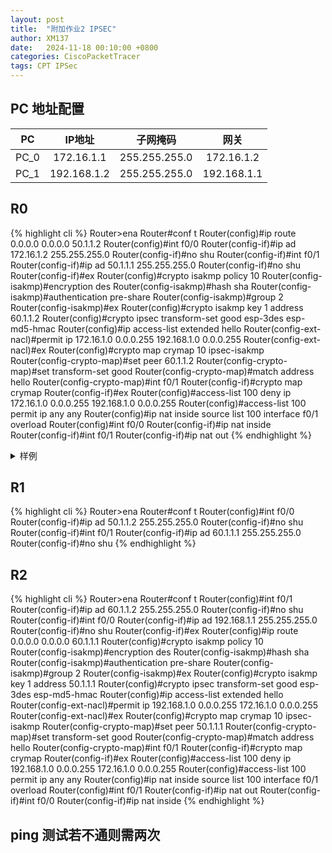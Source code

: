 ```yaml
---
layout: post
title:  "附加作业2 IPSEC"
author: XM137
date:   2024-11-18 00:10:00 +0800
categories: CiscoPacketTracer
tags: CPT IPSec
---
```



## PC 地址配置

|     PC      |        IP地址      |      子网掩码       |        网关        |
|   :----:    |        :----:      |      :----:        |       :----:       |
|    PC_0     |      172.16.1.1    |   255.255.255.0    |     172.16.1.2     |
|    PC_1     |     192.168.1.2    |   255.255.255.0    |     192.168.1.1    |


## R0
{% highlight cli %}
Router>ena
Router#conf t
Router(config)#ip route 0.0.0.0 0.0.0.0 50.1.1.2
Router(config)#int f0/0
Router(config-if)#ip ad 172.16.1.2 255.255.255.0
Router(config-if)#no shu
Router(config-if)#int f0/1
Router(config-if)#ip ad 50.1.1.1 255.255.255.0
Router(config-if)#no shu
Router(config-if)#ex
Router(config)#crypto isakmp policy 10 
Router(config-isakmp)#encryption des
Router(config-isakmp)#hash sha 
Router(config-isakmp)#authentication pre-share 
Router(config-isakmp)#group 2
Router(config-isakmp)#ex
Router(config)#crypto isakmp key 1 address 60.1.1.2
Router(config)#crypto ipsec transform-set good esp-3des esp-md5-hmac 
Router(config)#ip access-list extended hello
Router(config-ext-nacl)#permit ip 172.16.1.0 0.0.0.255 192.168.1.0 0.0.0.255
Router(config-ext-nacl)#ex
Router(config)#crypto map crymap 10 ipsec-isakmp 
Router(config-crypto-map)#set peer 60.1.1.2
Router(config-crypto-map)#set transform-set good
Router(config-crypto-map)#match address hello
Router(config-crypto-map)#int f0/1
Router(config-if)#crypto map crymap
Router(config-if)#ex
Router(config)#access-list 100 deny ip 172.16.1.0 0.0.0.255 192.168.1.0 0.0.0.255
Router(config)#access-list 100 permit ip any any 
Router(config)#ip nat inside source list 100 interface f0/1 overload 
Router(config)#int f0/0
Router(config-if)#ip nat inside 
Router(config-if)#int f0/1
Router(config-if)#ip nat out
{% endhighlight %}
<details>
<summary>样例</summary>
{% highlight cli %}
ena
conf t
ip route 0.0.0.0 0.0.0.0 50.1.1.2
int f0/0
ip ad 172.16.1.2 255.255.255.0
no shu
int f0/1
ip ad 50.1.1.1 255.255.255.0
no shu
ex
crypto isakmp policy 10 
encryption des
hash sha 
authentication pre-share 
group 2
ex
crypto isakmp key 1 address 60.1.1.2
crypto ipsec transform-set good esp-3des esp-md5-hmac 
ip access-list extended hello
permit ip 172.16.1.0 0.0.0.255 192.168.1.0 0.0.0.255
ex
crypto map crymap 10 ipsec-isakmp 
set peer 60.1.1.2
set transform-set good
match address hello
int f0/1
crypto map crymap
ex
access-list 100 deny ip 172.16.1.0 0.0.0.255 192.168.1.0 0.0.0.255
access-list 100 permit ip any any 
ip nat inside source list 100 interface f0/1 overload 
int f0/0
ip nat inside 
int f0/1
ip nat out
{% endhighlight %}
</details>


## R1
{% highlight cli %}
Router>ena
Router#conf t
Router(config)#int f0/0
Router(config-if)#ip ad 50.1.1.2 255.255.255.0 
Router(config-if)#no shu
Router(config-if)#int f0/1
Router(config-if)#ip ad 60.1.1.1 255.255.255.0 
Router(config-if)#no shu
{% endhighlight %}


## R2
{% highlight cli %}
Router>ena
Router#conf t
Router(config)#int f0/1
Router(config-if)#ip ad 60.1.1.2 255.255.255.0
Router(config-if)#no shu
Router(config-if)#int f0/0
Router(config-if)#ip ad 192.168.1.1 255.255.255.0
Router(config-if)#no shu
Router(config-if)#ex
Router(config)#ip route 0.0.0.0 0.0.0.0 60.1.1.1
Router(config)#crypto isakmp policy 10
Router(config-isakmp)#encryption des 
Router(config-isakmp)#hash sha 
Router(config-isakmp)#authentication pre-share 
Router(config-isakmp)#group 2
Router(config-isakmp)#ex
Router(config)#crypto isakmp key 1 address 50.1.1.1
Router(config)#crypto ipsec transform-set good esp-3des esp-md5-hmac 
Router(config)#ip access-list extended hello
Router(config-ext-nacl)#permit ip 192.168.1.0 0.0.0.255 172.16.1.0 0.0.0.255
Router(config-ext-nacl)#ex
Router(config)#crypto map crymap 10 ipsec-isakmp 
Router(config-crypto-map)#set peer 50.1.1.1
Router(config-crypto-map)#set transform-set good
Router(config-crypto-map)#match address hello
Router(config-crypto-map)#int f0/1
Router(config-if)#crypto map crymap
Router(config-if)#ex
Router(config)#access-list 100 deny ip 192.168.1.0 0.0.0.255 172.16.1.0 0.0.0.255
Router(config)#access-list 100 permit ip any any 
Router(config)#ip nat inside source list 100 interface f0/1 overload 
Router(config)#int f0/1
Router(config-if)#ip nat out
Router(config-if)#int f0/0
Router(config-if)#ip nat inside 
{% endhighlight %}

## ping 测试若不通则需两次